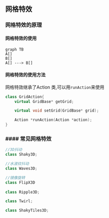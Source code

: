 ## 网格特效



### 网格特效的原理

#### 网格特效的使用

```mermaid
graph TB
A[]
B[]
A[] ---> B[]
```



#### 网格特效的使用方法

网格特效继承了Action 类,可以用`runAction`来使用

```cpp
class GridAction{
    virtual GridBase* getGrid;

    virtual void setGrid(GridBase* grid);

    Action *runAction(Action *action);
}
```



### #### 常见网格特效

```cpp
//3D抖动
class Shaky3D;

//水波纹抖动
class Waves3D;

//镜像旋转
class FlipX3D
    
class Ripple3D;

class Twirl;

class ShakyTiles3D;


```

